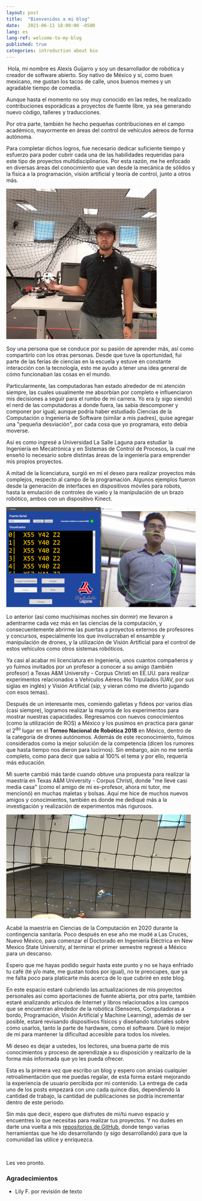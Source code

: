 ```yaml
---
layout: post
title:  "Bienvenidos a mi blog"
date:   2021-06-11 18:00:00 -0500
lang: es
lang-ref: welcome-to-my-blog
published: true
categories: introduction about bio 
---
```



​	Hola, mi nombre es Alexis Guijarro y soy un desarrollador de robótica y creador de software abierto. Soy nativo de México y sí, como buen mexicano, me gustan los tacos de calle, unos buenos memes y un agradable tiempo de comedia.

Aunque hasta el momento no soy muy conocido en las redes, he realizado contribuciones esporádicas a proyectos de fuente libre, ya sea generando nuevo código, talleres y traducciones. 

Por otra parte, también he hecho pequeñas contribuciones en el campo académico, mayormente en áreas del control de vehículos aéreos de forma autónoma. 

Para completar dichos logros, fue necesario dedicar suficiente tiempo y esfuerzo para poder cubrir cada una de las habilidades requeridas para este tipo de proyectos multidisciplinarios. Por esta razón, me he enfocado en diversas áreas del conocimiento que van desde la mecánica de sólidos y la física a la programación, visión artificial y teoría de control, junto a otros más.

![Me](/assets/img/posts/main.jpg)

Soy una persona que se conduce por su pasión de aprender más, así como compartirlo con los otras personas. Desde que tuve la oportunidad, fui parte de las ferias de ciencias en la escuela y estuve en constante interacción con la tecnología, esto me ayudo a tener una idea general de cómo funcionaban las cosas en el mundo.

Particularmente, las computadoras han estado alrededor de mi atención siempre, las cuales usualmente me absorbían por completo e influenciaron mis decisiones a seguir para el rumbo de mi carrera. Yo era (y sigo siendo) el nerd de las computadoras a donde fuera, las sabía descomponer y componer por igual; aunque podría haber estudiado Ciencias de la Computación o Ingeniería de Software (similar a mis padres), quise agregar una "pequeña desviación", por cada cosa que yo programara, esto debía moverse.

Así es como ingresé a Universidad La Salle Laguna para estudiar la Ingeniería en Mecatrónica y en Sistemas de Control de Procesos, la cual me enseñó lo necesario sobre distintas áreas de la ingeniería para emprender mis propios proyectos.

A mitad de la licenciatura, surgió en mí el deseo para realizar proyectos más complejos, respecto al campo de la programación. Algunos ejemplos fueron desde la generación de interfaces en dispositivos móviles para robots, hasta la emulación de controles de vuelo y la manipulación de un brazo robótico, ambos con un dispositivo Kinect.

![Kinect project](/assets/img/posts/kinect.png)

Lo anterior (así como muchísimas noches sin dormir) me llevaron a adentrarme cada vez más en las ciencias de la computación, y consecuentemente abrirme las puertas a proyectos externos de profesores y concursos, especialmente los que involucraban el ensamble y manipulación de drones, y la utilización de Visión Artificial para el control de estos vehículos como otros sistemas robóticos.

Ya casi al acabar mi licenciatura en ingeniería, unos cuantos compañeros y yo fuimos invitados por un profesor a conocer a su amigo (también profesor) a Texas A&M University  - Corpus Christi en EE.UU. para realizar experimentos relacionados a Vehículos Aéreos No Tripulados (UAV, por sus siglas en inglés) y Visión Artificial (*sip*, y vieran cómo me divierto jugando con esos temas). 

Después de un interesante mes, comiendo galletas y fideos por varios días (casi siempre), logramos realizar la mayoría de los experimentos para mostrar nuestras capacidades. Regresamos con nuevos conocimientos (como la utilización de ROS) a México y los pusimos en practica para ganar el 2<sup>do</sup> lugar en el **Torneo Nacional de Robótica 2018** en México, dentro de la categoría de drones autónomos. Además de este reconocimiento, fuimos considerados como la mejor solución de la competencia (dicen los rumores que hasta tiempo nos dieron para lucirnos).  Sin embargo, aún no me sentía completo, como para decir que sabia al 100% el tema y por ello, requería más educación.

Mi suerte cambió más tarde cuando obtuve una propuesta para realizar la maestría en Texas A&M University - Corpus Christi, donde "me llevé casi media casa" (como el amigo de mi ex-profesor, ahora mi tutor, me mencionó) en muchas maletas y bolsas. Aquí me hice de muchos nuevos amigos y conocimientos, también es donde me dediqué más a la investigación y realización de experimentos más rigurosos. 

![drone](/assets/img/posts/drone.gif)

Acabé la maestría en Ciencias de la Computación en 2020 durante la contingencia sanitaria. Poco después en ese año me mudé a Las Cruces, Nuevo México, para comenzar el Doctorado en Ingeniería Eléctrica en New Mexico State University, al terminar el primer semestre regresé a México para un descanso.

Espero que me hayas podido seguir hasta este punto y no se haya enfriado tu café (té y/o mate, me gustan todos por igual),  no te preocupes, que ya me falta poco para platicarte más acerca de lo que cubriré en este blog. 

En este espacio estaré cubriendo las actualizaciones de mis proyectos personales así como aportaciones de fuente abierta, por otra parte, también estaré analizando artículos de Internet y libros relacionados a los campos que se encuentran alrededor de la robótica (Sensores, Computadoras a bordo, Programación, Visión Artificial y Machine Learning), además de ser posible, estaré revisando dispositivos físicos y diseñando tutoriales sobre cómo usarlos, tanto la parte de hardware, como el software. Daré lo mejor de mí para mantener la dificultad accesible para todos los niveles.

Mi deseo es dejar a ustedes, los lectores, una buena parte de mis conocimientos y proceso de aprendizaje a su disposición y realizarlo de la forma más informada que yo les pueda ofrecer.

Esta es la primera vez que escribo un blog y espero con ansias cualquier retroalimentación que me puedas regalar, de esta forma estaré mejorando la experiencia de usuario percibida por mi contenido.  La entrega de cada uno de los posts empezará con uno cada quince días, dependiendo la cantidad de trabajo, la cantidad de publicaciones se podría incrementar dentro de este periodo.

Sin más que decir, espero que disfrutes de mi/tú nuevo espacio y encuentres lo que necesitas para realizar tus proyectos. Y no dudes en darte una vuelta a mis [repositorios de GitHub](https://github.com/TOTON95), donde tengo varias herramientas que he ido desarrollando (y sigo desarrollando) para que la comunidad las utilice y enriquezca. 

<br>

Les veo pronto. 

### Agradecimientos

- Lily F. por revisión de texto 

